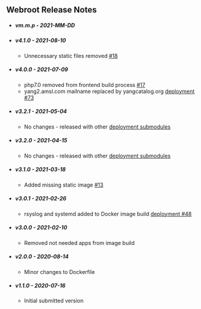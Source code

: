 ## Webroot Release Notes

* ##### vm.m.p - 2021-MM-DD

* ##### v4.1.0 - 2021-08-10

  * Unnecessary static files removed [#18](https://github.com/YangCatalog/web_root/issues/18)

* ##### v4.0.0 - 2021-07-09

  * php7.0 removed from frontend build process [#17](https://github.com/YangCatalog/web_root/issues/17)
  * yang2.amsl.com mailname replaced by yangcatalog.org [deployment #73](https://github.com/YangCatalog/deployment/issues/73)

* ##### v3.2.1 - 2021-05-04

  * No changes - released with other [deployment submodules](https://github.com/YangCatalog/deployment)

* ##### v3.2.0 - 2021-04-15

  * No changes - released with other [deployment submodules](https://github.com/YangCatalog/deployment)

* ##### v3.1.0 - 2021-03-18

  * Added missing static image [#13](https://github.com/YangCatalog/web_root/issues/13)

* ##### v3.0.1 - 2021-02-26

  * rsyslog and systemd added to Docker image build [deployment #48](https://github.com/YangCatalog/deployment/issues/48)

* ##### v3.0.0 - 2021-02-10

  * Removed not needed apps from image build

* ##### v2.0.0 - 2020-08-14

  * Minor changes to Dockerfile

* ##### v1.1.0 - 2020-07-16

  * Initial submitted version
